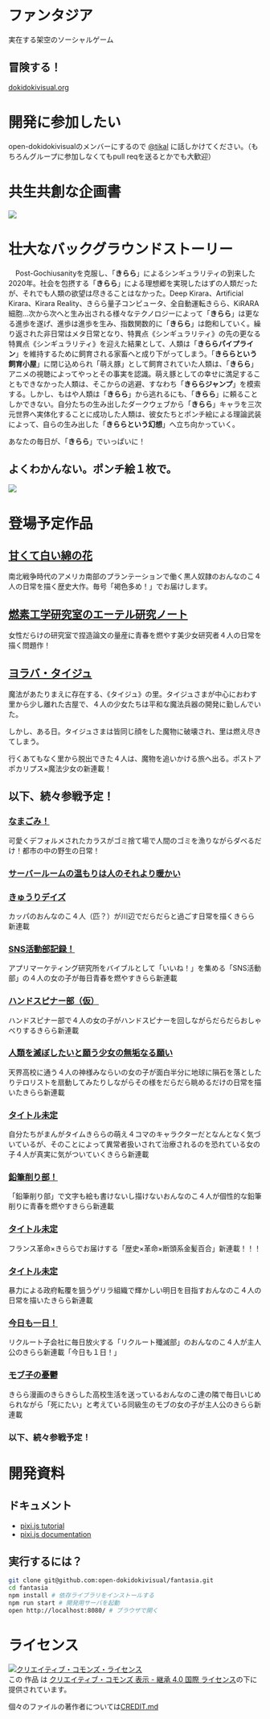 # ファンタジア
実在する架空のソーシャルゲーム

## 冒険する！

[dokidokivisual.org](http://dokidokivisual.org/)

# 開発に参加したい

open-dokidokivisualのメンバーにするので [@tikal](https://twitter.com/tikal) に話しかけてください。（もちろんグループに参加しなくてもpull reqを送るとかでも大歓迎）

# 共生共創な企画書

[![](./image2.png)](https://docs.google.com/presentation/d/1BS8i3r41_nhsjXWPJ4fjyzx6-ppF0KnI27mwLEv30CA/edit?usp=sharing)

# 壮大なバックグラウンドストーリー

<span>&emsp;</span>Post-Gochiusanityを克服し、「**きらら**」によるシンギュラリティの到来した2020年。社会を包摂する「**きらら**」による理想郷を実現したはずの人類だったが、それでも人類の欲望は尽きることはなかった。Deep Kirara、Artificial Kirara、Kirara Reality、きらら量子コンピュータ、全自動運転きらら、KiRARA細胞…次から次へと生み出される様々なテクノロジーによって「**きらら**」は更なる進歩を遂げ、進歩は進歩を生み、指数関数的に「**きらら**」は飽和していく。繰り返された非日常はメタ日常となり、特異点《シンギュラリティ》の先の更なる特異点《シンギュラリティ》を迎えた結果として、人類は「**きららパイプライン**」を維持するために飼育される家畜へと成り下がってしまう。「**きららという飼育小屋**」に閉じ込められ「萌え豚」として飼育されていた人類は、「**きらら**」アニメの視聴によってやっとその事実を認識。萌え豚としての幸せに満足することもできなかった人類は、そこからの逃避、すなわち「**きららジャンプ**」を模索する。しかし、もはや人類は「**きらら**」から逃れるにも、「**きらら**」に頼ることしかできない。自分たちの生み出したダークウェブから「**きらら**」キャラを三次元世界へ実体化することに成功した人類は、彼女たちとポンチ絵による理論武装によって、自らの生み出した「**きららという幻想**」へ立ち向かっていく。

あなたの毎日が、「**きらら**」でいっぱいに！

## よくわかんない。ポンチ絵１枚で。

[![](./image.png)](https://docs.google.com/presentation/d/124Xwcyl0AbXDc6xXPQX2OJ0flfriOLStmVDNAGUJgFE/edit#slide=id.g22c6eadebd_1312_30)

# 登場予定作品

## [甘くて白い綿の花](https://twitter.com/tikal/status/867053860019253248)

南北戦争時代のアメリカ南部のプランテーションで働く黒人奴隷のおんなのこ４人の日常を描く歴史大作。毎号「褐色多め！」でお届けします。

## [燃素工学研究室のエーテル研究ノート](https://twitter.com/tikal/status/917382944976658433)

女性だらけの研究室で捏造論文の量産に青春を燃やす美少女研究者４人の日常を描く問題作！

## [ヨラバ・タイジュ](https://github.com/YorabaTaiju/Novel)

魔法があたりまえに存在する、《タイジュ》の里。タイジュさまが中心におわす里から少し離れた古屋で、４人の少女たちは平和な魔法兵器の開発に勤しんでいた。

しかし、ある日。タイジュさまは皆同じ顔をした魔物に破壊され、里は燃え尽きてしまう。

行くあてもなく里から脱出できた４人は、魔物を追いかける旅へ出る。ポストアポカリプス×魔法少女の新連載！

## 以下、続々参戦予定！

### [なまごみ！](https://twitter.com/tikal/status/927756412175790080)

可愛くデフォルメされたカラスがゴミ捨て場で人間のゴミを漁りながらダベるだけ！都市の中の野生の日常！

### [サーバールームの温もりは人のそれより暖かい](https://twitter.com/tikal/status/890467044335927297)

### [きゅうりデイズ](https://twitter.com/tikal/status/887628155476877312)

カッパのおんなのこ４人（匹？）が川辺でだらだらと過ごす日常を描くきらら新連載

### [SNS活動部記録！](https://twitter.com/tikal/status/885559787244486656)

アプリマーケティング研究所をバイブルとして「いいね！」を集める「SNS活動部」の４人の女の子が毎日青春を燃やすきらら新連載

### [ハンドスピナー部（仮）](https://twitter.com/tikal/status/885559787244486656)

ハンドスピナー部で４人の女の子がハンドスピナーを回しながらだらだらおしゃべりするきらら新連載

### [人類を滅ぼしたいと願う少女の無垢なる願い](https://twitter.com/tikal/status/882561449180053504)

天界高校に通う４人の神様みならいの女の子が面白半分に地球に隕石を落としたりテロリストを扇動してみたりしながらその様をだらだら眺めるだけの日常を描いたきらら新連載

### [タイトル未定](https://twitter.com/tikal/status/882280306262237184)

自分たちがまんがタイムきららの萌え４コマのキャラクターだとなんとなく気づいているが、そのことによって異常者扱いされて治療されるのを恐れている女の子４人が真実に気がついていくきらら新連載

### [鉛筆削り部！](https://twitter.com/tikal/status/869683779304013826)

「鉛筆削り部」で文字も絵も書けないし描けないおんなのこ４人が個性的な鉛筆削りに青春を燃やすきらら新連載

### [タイトル未定](https://twitter.com/tikal/status/869487414183514112)

フランス革命×きららでお届けする「歴史×革命×断頭系金髪百合」新連載！！！

### [タイトル未定](https://twitter.com/tikal/status/869485238010781697)

暴力による政府転覆を狙うゲリラ組織で輝かしい明日を目指すおんなのこ４人の日常を描いたきらら新連載

### [今日も一日！](https://twitter.com/tikal/status/867321122433286148)

リクルート子会社に毎日放火する「リクルート殲滅部」のおんなのこ４人が主人公のきらら新連載「今日も１日！」

### [モブ子の憂鬱](https://twitter.com/tikal/status/862313271847657472)

きらら漫画のきらきらした高校生活を送っているおんなのこ達の隣で毎日いじめられながら「死にたい」と考えている同級生のモブの女の子が主人公のきらら新連載

### 以下、続々参戦予定！

# 開発資料

## ドキュメント

 - [pixi.js tutorial](https://github.com/kittykatattack/learningPixi)
 - [pixi.js documentation](http://pixijs.download/dev/docs/index.html)

## 実行するには？

```bash
git clone git@github.com:open-dokidokivisual/fantasia.git
cd fantasia
npm install # 依存ライブラリをインストールする
npm run start # 開発用サーバを起動
open http://localhost:8080/ # ブラウザで開く
```

# ライセンス

<a rel="license" href="http://creativecommons.org/licenses/by-sa/4.0/"><img alt="クリエイティブ・コモンズ・ライセンス" style="border-width:0" src="https://i.creativecommons.org/l/by-sa/4.0/88x31.png" /></a><br />この 作品 は <a rel="license" href="http://creativecommons.org/licenses/by-sa/4.0/">クリエイティブ・コモンズ 表示 - 継承 4.0 国際 ライセンス</a>の下に提供されています。

個々のファイルの著作者については[CREDIT.md](CREDIT.md)